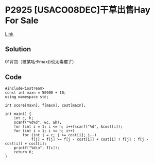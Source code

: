 # P2925 [USACO08DEC]干草出售Hay For Sale

[Link](https://www.luogu.org/problemnew/show/P2925)

## Solution

01背包（被某咕卡max()也太毒瘤了）

## Code

    #include<iostream>
    const int maxn = 50000 + 10;
    using namespace std;

    int score[maxn], f[maxn], cost[maxn];

    int main() {
        int c, h;
        scanf("%d%d", &c, &h);
        for (int i = 1; i <= h; i++)scanf("%d", &cost[i]);
        for (int i = 1; i <= h; i++)
            for (int j = c; j >= cost[i]; j--)
                f[j] = f[j] >= f[j - cost[i]] + cost[i] ? f[j] : f[j - cost[i]] + cost[i];
        printf("%d\n", f[c]);
        return 0;
    }